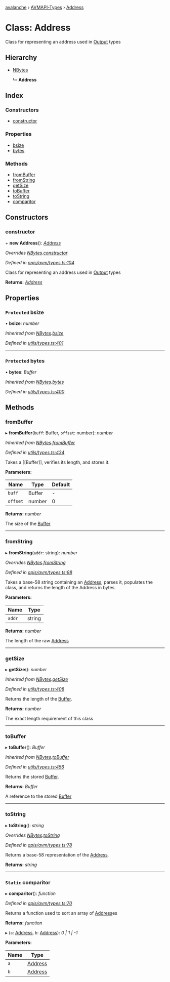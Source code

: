[avalanche](../README.md) › [AVMAPI-Types](../modules/avmapi_types.md) › [Address](avmapi_types.address.md)

# Class: Address

Class for representing an address used in [Output](avmapi_outputs.output.md) types

## Hierarchy

* [NBytes](utils_types.nbytes.md)

  ↳ **Address**

## Index

### Constructors

* [constructor](avmapi_types.address.md#constructor)

### Properties

* [bsize](avmapi_types.address.md#protected-bsize)
* [bytes](avmapi_types.address.md#protected-bytes)

### Methods

* [fromBuffer](avmapi_types.address.md#frombuffer)
* [fromString](avmapi_types.address.md#fromstring)
* [getSize](avmapi_types.address.md#getsize)
* [toBuffer](avmapi_types.address.md#tobuffer)
* [toString](avmapi_types.address.md#tostring)
* [comparitor](avmapi_types.address.md#static-comparitor)

## Constructors

###  constructor

\+ **new Address**(): *[Address](avmapi_types.address.md)*

*Overrides [NBytes](utils_types.nbytes.md).[constructor](utils_types.nbytes.md#constructor)*

*Defined in [apis/avm/types.ts:104](https://github.com/ava-labs/avalanche.js/blob/4d26b45/src/apis/avm/types.ts#L104)*

Class for representing an address used in [Output](avmapi_outputs.output.md) types

**Returns:** *[Address](avmapi_types.address.md)*

## Properties

### `Protected` bsize

• **bsize**: *number*

*Inherited from [NBytes](utils_types.nbytes.md).[bsize](utils_types.nbytes.md#protected-bsize)*

*Defined in [utils/types.ts:401](https://github.com/ava-labs/avalanche.js/blob/4d26b45/src/utils/types.ts#L401)*

___

### `Protected` bytes

• **bytes**: *Buffer*

*Inherited from [NBytes](utils_types.nbytes.md).[bytes](utils_types.nbytes.md#protected-bytes)*

*Defined in [utils/types.ts:400](https://github.com/ava-labs/avalanche.js/blob/4d26b45/src/utils/types.ts#L400)*

## Methods

###  fromBuffer

▸ **fromBuffer**(`buff`: Buffer, `offset`: number): *number*

*Inherited from [NBytes](utils_types.nbytes.md).[fromBuffer](utils_types.nbytes.md#frombuffer)*

*Defined in [utils/types.ts:434](https://github.com/ava-labs/avalanche.js/blob/4d26b45/src/utils/types.ts#L434)*

Takes a [[Buffer]], verifies its length, and stores it.

**Parameters:**

Name | Type | Default |
------ | ------ | ------ |
`buff` | Buffer | - |
`offset` | number | 0 |

**Returns:** *number*

The size of the [Buffer](https://github.com/feross/buffer)

___

###  fromString

▸ **fromString**(`addr`: string): *number*

*Overrides [NBytes](utils_types.nbytes.md).[fromString](utils_types.nbytes.md#fromstring)*

*Defined in [apis/avm/types.ts:88](https://github.com/ava-labs/avalanche.js/blob/4d26b45/src/apis/avm/types.ts#L88)*

Takes a base-58 string containing an [Address](avmapi_types.address.md), parses it, populates the class, and returns the length of the Address in bytes.

**Parameters:**

Name | Type |
------ | ------ |
`addr` | string |

**Returns:** *number*

The length of the raw [Address](avmapi_types.address.md)

___

###  getSize

▸ **getSize**(): *number*

*Inherited from [NBytes](utils_types.nbytes.md).[getSize](utils_types.nbytes.md#getsize)*

*Defined in [utils/types.ts:408](https://github.com/ava-labs/avalanche.js/blob/4d26b45/src/utils/types.ts#L408)*

Returns the length of the [Buffer](https://github.com/feross/buffer).

**Returns:** *number*

The exact length requirement of this class

___

###  toBuffer

▸ **toBuffer**(): *Buffer*

*Inherited from [NBytes](utils_types.nbytes.md).[toBuffer](utils_types.nbytes.md#tobuffer)*

*Defined in [utils/types.ts:456](https://github.com/ava-labs/avalanche.js/blob/4d26b45/src/utils/types.ts#L456)*

Returns the stored [Buffer](https://github.com/feross/buffer).

**Returns:** *Buffer*

A reference to the stored [Buffer](https://github.com/feross/buffer)

___

###  toString

▸ **toString**(): *string*

*Overrides [NBytes](utils_types.nbytes.md).[toString](utils_types.nbytes.md#tostring)*

*Defined in [apis/avm/types.ts:78](https://github.com/ava-labs/avalanche.js/blob/4d26b45/src/apis/avm/types.ts#L78)*

Returns a base-58 representation of the [Address](avmapi_types.address.md).

**Returns:** *string*

___

### `Static` comparitor

▸ **comparitor**(): *function*

*Defined in [apis/avm/types.ts:70](https://github.com/ava-labs/avalanche.js/blob/4d26b45/src/apis/avm/types.ts#L70)*

Returns a function used to sort an array of [Address](avmapi_types.address.md)es

**Returns:** *function*

▸ (`a`: [Address](avmapi_types.address.md), `b`: [Address](avmapi_types.address.md)): *0 | 1 | -1*

**Parameters:**

Name | Type |
------ | ------ |
`a` | [Address](avmapi_types.address.md) |
`b` | [Address](avmapi_types.address.md) |
